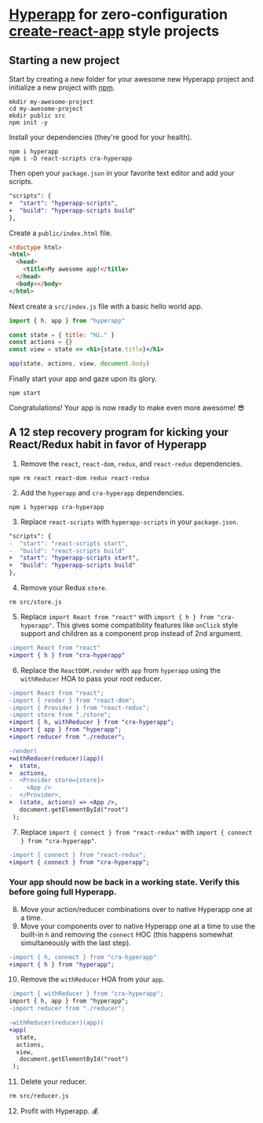 # [Hyperapp](https://github.com/hyperapp/hyperapp) for zero-configuration [create-react-app](https://github.com/facebook/create-react-app) style projects

## Starting a new project

Start by creating a new folder for your awesome new Hyperapp project and initialize a new project with [npm](https://nodejs.org/en/download).

```console
mkdir my-awesome-project
cd my-awesome-project
mkdir public src
npm init -y
```

Install your dependencies (they're good for your health).

```console
npm i hyperapp
npm i -D react-scripts cra-hyperapp
```

Then open your `package.json` in your favorite text editor and add your scripts.

```diff
"scripts": {
+  "start": "hyperapp-scripts",
+  "build": "hyperapp-scripts build"
},
```

Create a `public/index.html` file.

```html
<!doctype html>
<html>
  <head>
    <title>My awesome app!</title>
  </head>
  <body></body>
</html>
```

Next create a `src/index.js` file with a basic hello world app.

```jsx
import { h, app } from "hyperapp"

const state = { title: "Hi." }
const actions = {}
const view = state => <h1>{state.title}</h1>

app(state, actions, view, document.body)
```

Finally start your app and gaze upon its glory.

```console
npm start
```

Congratulations! Your app is now ready to make even more awesome! 😎

## A 12 step recovery program for kicking your React/Redux habit in favor of Hyperapp

1. Remove the `react`, `react-dom`, `redux`, and `react-redux` dependencies.

```console
npm rm react react-dom redux react-redux
```

2. Add the `hyperapp` and `cra-hyperapp` dependencies.

```console
npm i hyperapp cra-hyperapp
```

3. Replace `react-scripts` with `hyperapp-scripts` in your `package.json`.

```diff
"scripts": {
-  "start": "react-scripts start",
-  "build": "react-scripts build"
+  "start": "hyperapp-scripts start",
+  "build": "hyperapp-scripts build"
},
```

4. Remove your Redux `store`.

```console
rm src/store.js
```

5. Replace `import React from "react"` with `import { h } from "cra-hyperapp"`. This gives some compatibility features like `onClick` style support and children as a component prop instead of 2nd argument.

```diff
-import React from "react"
+import { h } from "cra-hyperapp"
```

6. Replace the `ReactDOM.render` with `app` from `hyperapp` using the `withReducer` HOA to pass your root reducer.

```diff
-import React from "react";
-import { render } from "react-dom";
-import { Provider } from "react-redux";
-import store from "./store";
+import { h, withReducer } from "cra-hyperapp";
+import { app } from "hyperapp";
+import reducer from "./reducer";

-render(
+withReducer(reducer)(app)(
+  state,
+  actions,
-  <Provider store={store}>
-    <App />
-  </Provider>,
+  (state, actions) => <App />,
   document.getElementById("root")
 );
```

7. Replace `import { connect } from "react-redux"` with `import { connect } from "cra-hyperapp"`.

```diff
-import { connect } from "react-redux";
+import { connect } from "cra-hyperapp";
```

### Your app should now be back in a working state. Verify this before going full Hyperapp.

8. Move your action/reducer combinations over to native Hyperapp one at a time.
9. Move your components over to native Hyperapp one at a time to use the built-in `h` and removing the `connect` HOC (this happens somewhat simultaneously with the last step).

```diff
-import { h, connect } from "cra-hyperapp"
+import { h } from "hyperapp";
```

10. Remove the `withReducer` HOA from your `app`.

```diff
-import { withReducer } from "cra-hyperapp";
import { h, app } from "hyperapp";
-import reducer from "./reducer";

-withReducer(reducer)(app)(
+app(
  state,
  actions,
  view,
   document.getElementById("root")
 );
```

11. Delete your reducer.

```console
rm src/reducer.js
```

12. Profit with Hyperapp. 💰
